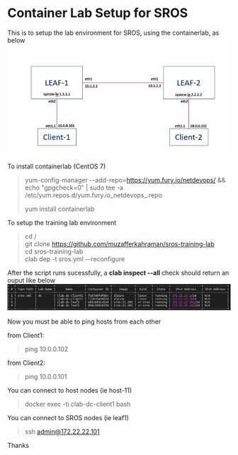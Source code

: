<h1>Container Lab Setup for SROS</h1>

This is to setup the lab environment for SROS, using the containerlab, as below
![](schema.JPG)


To install containerlab (CentOS 7)
> yum-config-manager --add-repo=https://yum.fury.io/netdevops/ && echo "gpgcheck=0" | 
> sudo tee -a /etc/yum.repos.d/yum.fury.io_netdevops_.repo <br>
>
> yum install containerlab

To setup the training lab environment
> cd / <br>
> git clone https://github.com/muzafferkahraman/sros-training-lab <br>
> cd sros-training-lab <br>
> clab dep -t sros.yml --reconfigure <br>

After the script runs sucessfully, a  <b>clab inspect --all </b> check should return an ouput like below
![](containers.JPG)

Now you must be able to ping hosts from each other <br>

from Client1: 
>ping 10.0.0.102

from Client2: 
>ping 10.0.0.101


You can connect to host nodes (ie host-11) 
> docker exec -ti clab-dc-client1 bash

You can connect to SROS nodes (ie leaf1) 
> ssh admin@172.22.22.101


Thanks 








